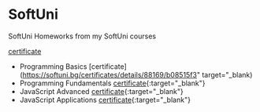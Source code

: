 # SoftUni
SoftUni Homeworks from my SoftUni courses

<a href="https://softuni.bg/certificates/details/88169/b08515f3" target="_blank">certificate</a>

- Programming Basics [certificate](https://softuni.bg/certificates/details/88169/b08515f3" target="_blank)
- Programming Fundamentals [certificate](https://softuni.bg/certificates/details/96890/9853ed30){:target="_blank"}
- JavaScript Advanced [certificate](https://softuni.bg/certificates/details/98236/e75c9986){:target="_blank"}
- JavaScript Applications [certificate](https://softuni.bg/certificates/details/102317/09f90a80){:target="_blank"}
